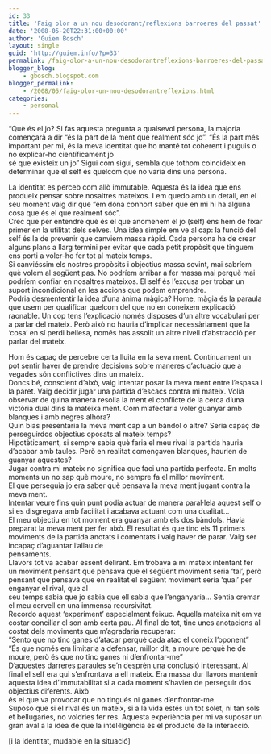 ```yaml
---
id: 33
title: 'Faig olor a un nou desodorant/reflexions barroeres del passat'
date: '2008-05-20T22:31:00+00:00'
author: 'Guiem Bosch'
layout: single
guid: 'http://guiem.info/?p=33'
permalink: /faig-olor-a-un-nou-desodorantreflexions-barroeres-del-passat/
blogger_blog:
    - gbosch.blogspot.com
blogger_permalink:
    - /2008/05/faig-olor-un-nou-desodorantreflexions.html
categories:
    - personal
---
```


“Què és el jo? Si fas aquesta pregunta a qualsevol persona, la majoria començarà a dir “és la part de la ment que realment sóc jo”. “És la part més important per mi, és la meva identitat que ho manté tot coherent i puguis o no explicar-ho científicament jo  
sé que existeix un jo” Sigui com sigui, sembla que tothom coincideix en determinar que el self és quelcom que no varia dins una persona.

La identitat es perceb com allò immutable. Aquesta és la idea que ens produeix pensar sobre nosaltres mateixos. I em quedo amb un detall, en el seu moment vaig dir que “em dóna conhort saber que en mi hi ha alguna cosa que és el que realment sóc”.  
Crec que per entendre què és el que anomenem el jo (self) ens hem de fixar primer en la utilitat dels selves. Una idea simple em ve al cap: la funció del self és la de prevenir que canviem massa ràpid. Cada persona ha de crear alguns plans a llarg termini per evitar que cada petit propòsit que tinguem ens porti a voler-ho fer tot al mateix temps.  
Si canviéssim els nostres propòsits i objectius massa sovint, mai sabríem què volem al següent pas. No podríem arribar a fer massa mai perquè mai podríem confiar en nosaltres mateixos. El self és l’excusa per trobar un suport incondicional en les accions que podem emprendre.  
Podria desmententir la idea d’una ànima màgica? Home, màgia és la paraula que usem per qualificar quelcom del que no en coneixem explicació raonable. Un cop tens l’explicació només disposes d’un altre vocabulari per a parlar del mateix. Però això no hauria d’implicar necessàriament que la ‘cosa’ en sí perdi bellesa, només has assolit un altre nivell d’abstracció per parlar del mateix.

Hom és capaç de percebre certa lluita en la seva ment. Contínuament un pot sentir haver de prendre decisions sobre maneres d’actuació que a vegades són conflictives dins un mateix.  
Doncs bé, conscient d’això, vaig intentar posar la meva ment entre l’espasa i la paret. Vaig decidir jugar una partida d’escacs contra mi mateix. Volia observar de quina manera resolia la ment el conflicte de la cerca d’una victòria dual dins la mateixa ment. Com m’afectaria voler guanyar amb blanques i amb negres alhora?  
Quin bias presentaria la meva ment cap a un bàndol o altre? Seria capaç de perseguirdos objectius oposats al mateix temps?  
Hipotèticament, si sempre sabia què faria el meu rival la partida hauria d’acabar amb taules. Però en realitat començaven blanques, haurien de guanyar aquestes?  
Jugar contra mi mateix no significa que faci una partida perfecta. En molts moments un no sap què moure, no sempre fa el millor moviment.  
El que perseguia jo era saber què pensava la meva ment jugant contra la meva ment.  
Intentar veure fins quin punt podia actuar de manera paral·lela aquest self o si es disgregava amb facilitat i acabava actuant com una dualitat…  
El meu objectiu en tot moment era guanyar amb els dos bàndols. Havia preparat la meva ment per fer això. El resultat és que tinc els 11 primers moviments de la partida anotats i comentats i vaig haver de parar. Vaig ser incapaç d’aguantar l’allau de  
pensaments.  
Llavors tot va acabar essent delirant. Em trobava a mi mateix intentant fer un moviment pensant que pensava que el següent moviment seria ‘tal’, però pensant que pensava que en realitat el següent moviment seria ‘qual’ per enganyar el rival, que al  
seu temps sabia que jo sabia que ell sabia que l’enganyaria… Sentia cremar el meu cervell en una immensa recursivitat.  
Recordo aquest ‘experiment’ especialment feixuc. Aquella mateixa nit em va costar conciliar el son amb certa pau. Al final de tot, tinc unes anotacions al costat dels moviments que m’agradaria recuperar:  
“Sento que no tinc ganes d’atacar perquè cada atac el coneix l’oponent”  
“És que només em limitaria a defensar, millor dit, a moure perquè he de moure, però és que no tinc ganes ni d’enfrontar-me”  
D’aquestes darreres paraules se’n desprèn una conclusió interessant. Al final el self era qui s’enfrontava a ell mateix. Era massa dur llavors mantenir aquesta idea d’immutabilitat si a cada moment s’havien de perseguir dos objectius diferents. Això  
és el que va provocar que no tingués ni ganes d’enfrontar-me.  
Suposo que si el rival és un mateix, si a la vida estés un tot solet, ni tan sols et bellugaries, no voldries fer res. Aquesta experiència per mi va suposar un gran aval a la idea de que la intel·ligència és el producte de la interacció.

\[i la identitat, mudable en la situació\]